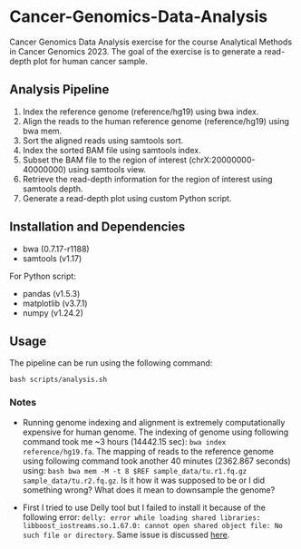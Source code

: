# Cancer-Genomics-Data-Analysis
Cancer Genomics Data Analysis exercise for the course Analytical Methods in Cancer Genomics 2023. The goal of the exercise is to generate a read-depth plot for human cancer sample.

## Analysis Pipeline
1. Index the reference genome (reference/hg19) using bwa index.
2. Align the reads to the human reference genome (reference/hg19) using bwa mem.
3. Sort the aligned reads using samtools sort.
4. Index the sorted BAM file using samtools index.
5. Subset the BAM file to the region of interest (chrX:20000000-40000000) using samtools view.
6. Retrieve the read-depth information for the region of interest using samtools depth.
7. Generate a read-depth plot using custom Python script.

## Installation and Dependencies

- bwa (0.7.17-r1188)
- samtools (v1.17)

For Python script:
- pandas (v1.5.3)
- matplotlib (v3.7.1)
- numpy (v1.24.2)


## Usage
The pipeline can be run using the following command:
```
bash scripts/analysis.sh
```

### Notes
- Running genome indexing and alignment is extremely computationally expensive for human genome. The indexing of genome using following command took me ~3 hours (14442.15 sec): ```bwa index reference/hg19.fa```. The mapping of reads to the reference genome using following command took another 40 minutes (2362.867 seconds) using: ```bash bwa mem -M -t 8 $REF sample_data/tu.r1.fq.gz sample_data/tu.r2.fq.gz```. Is it how it was supposed to be or I did something wrong? What does it mean to downsample the genome?

- First I tried to use Delly tool but I failed to install it because of the following error: ```delly: error while loading shared libraries: libboost_iostreams.so.1.67.0: cannot open shared object file: No such file or directory```. Same issue is discussed [here](https://github.com/jodyphelan/TBProfiler/issues/88).